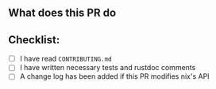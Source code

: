 ## What does this PR do

## Checklist:

- [ ] I have read `CONTRIBUTING.md`
- [ ] I have written necessary tests and rustdoc comments
- [ ] A change log has been added if this PR modifies nix's API
